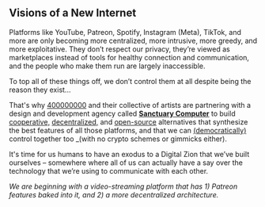 ## Visions of a New Internet

Platforms like YouTube, Patreon, Spotify, Instagram (Meta), TikTok, and more are only becoming more centralized, more intrusive, more greedy, and more exploitative. They don’t respect our privacy, they’re viewed as marketplaces instead of tools for healthy connection and communication, and the people who make them run are largely inaccessible.

To top all of these things off, we don’t control them at all despite being the reason they exist...

That's why [400000000](https://400000000.co) and their collective of artists are partnering with a design and development agency called [**Sanctuary Computer**](https://www.sanctuary.computer) to build [cooperative,](https://en.wikipedia.org/wiki/Platform_cooperative) [decentralized,](https://en.wikipedia.org/wiki/Decentralization#Technological_decentralization) and [open-source](https://en.wikipedia.org/wiki/Open_source) alternatives that synthesize the best features of all those platforms, and that we can [(democratically)](https://en.wikipedia.org/wiki/Direct_democracy) control together too _(with no crypto schemes or gimmicks either).

It's time for us humans to have an exodus to a Digital Zion that we’ve built ourselves – somewhere where all of us can actually have a say over the technology that we’re using to communicate with each other.

_We are beginning with a video-streaming platform that has 1) Patreon features baked into it, and 2) a more decentralized architecture._
